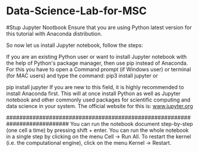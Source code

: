 # Data-Science-Lab-for-MSC
#Stup Jupyter Nootbook
Ensure that you are using Python latest version for this tutorial with Anaconda distribution.

So now let us install Jupyter notebook, follow the steps:

If you are an existing Python user or want to install Jupyter notebook with the help of Python's package manager, then use pip instead of Anaconda.
For this you have to open a Command prompt (if Windows user) or terminal (for MAC users) and type the command:
pip3 install jupyter
or

pip install jupyter
If you are new to this field, it is highly recommended to install Anaconda first. This will at once install Python as well as Jupyter notebook and other commonly used packages for scientific computing and data science in your system. The official website for this is: www.jupyter.org

###########################################################################
You can run the notebook document step-by-step (one cell a time) by pressing shift + enter.
You can run the whole notebook in a single step by clicking on the menu Cell -> Run All.
To restart the kernel (i.e. the computational engine), click on the menu Kernel -> Restart.
